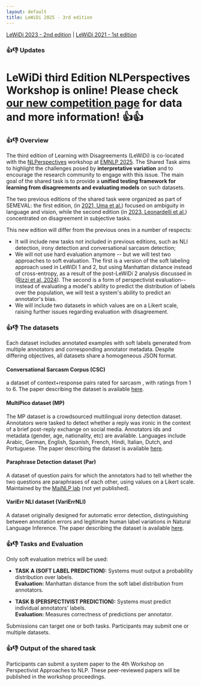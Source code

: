 ```yaml
---
layout: default
title: LeWiDi 2025 - 3rd edition
---
```

[LeWiDi 2023 - 2nd edition](/LeWiDi2023/) | [LeWiDi 2021 - 1st edition](https://sites.google.com/view/semeval2021-task12) 

### 👍👎 Updates 
# LeWiDi third Edition NLPerspectives Workshop is online! Please check [our new competition page](https://www.codabench.org/competitions/7192/) for data and more information! 👍👍



### 👍👎 Overview
The third edition of Learning with Disagreements (LeWiDi) is co-located with the [NLPerspectives](https://nlperspectives.di.unito.it/) workshop at [EMNLP 2025](https://2025.emnlp.org/). 
The Shared Task aims to highlight the challenges posed by **interpretative variation** and to encourage the research community to engage with this issue. The main goal of the shared task is to provide a **unified testing framework for learning from disagreements and evaluating models** on such datasets.

The two previous editions of the shared task were organized as part of SEMEVAL: the first edition, (in [2021, Uma et al.](https://aclanthology.org/2021.semeval-1.41/)) focused on ambiguity in language and vision, while the second edition (in [2023, Leonardelli et al.](https://aclanthology.org/2023.semeval-1.314/)) concentrated on disagreement in subjective tasks.

This new edition will differ from the previous ones in a number of respects:

- It will include new tasks not included in previous editions, such as NLI detection, irony detection and conversational sarcasm detection;
- We will not use hard evaluation anymore -- but we will test two approaches to soft evaluation. The first is a version of the soft labeling approach used in LeWiDi 1 and 2, but using Manhattan distance instead of cross-entropy, as a result of the post-LeWiDi 2 analysis discussed in ([Rizzi et al, 2024](https://aclanthology.org/2024.nlperspectives-1.9.pdf)). The second is a form of perspectivist evaluation--instead of evaluating a model's ability to predict the distribution of labels over the population, we will test a system's ability to predict an annotator's bias.
- We will include two datasets in which values are on a Likert scale, raising further issues regarding evaluation with disagreement.

### 👍👎 The datasets
Each dataset includes annotated examples with soft labels generated from multiple annotators and corresponding annotator metadata.
Despite differing objectives, all datasets share a homogeneous JSON format.

#### Conversational Sarcasm Corpus (CSC)
a dataset of context+response pairs rated for sarcasm , with ratings from 1 to 6.
The paper describing the dataset is available [here](https://aclanthology.org/2024.naacl-long.238/).

#### MultiPico dataset (MP)
The MP dataset is a crowdsourced multilingual irony detection dataset. Annotators were tasked to detect whether a reply was ironic in the context of a brief post-reply exchange on social media. Annotators ids and metadata (gender, age, nationality, etc) are available. Languages include Arabic, German, English, Spanish, French, Hindi, Italian, Dutch, and Portuguese.
The paper describing the dataset is available [here](https://aclanthology.org/2024.acl-long.849.pdf).

#### Paraphrase Detection dataset (Par)
A dataset of question pairs for which the annotators had to tell whether the two questions are paraphrases of each other, using values on a Likert scale.
Maintained by the [MaiNLP lab](https://mainlp.github.io/) (not yet published).

#### VariErr NLI dataset (VariErrNLI)
A dataset  originally designed for automatic error detection, distinguishing between annotation errors and legitimate human label variations in Natural Language Inference.
The paper describing the dataset is available [here](https://aclanthology.org/2024.acl-long.123/).


### 👍👎 Tasks and Evaluation

Only soft evaluation metrics will be used:

- **TASK A (SOFT LABEL PREDICTION):** Systems must output a probability distribution over labels.  
  **Evaluation:** Manhattan distance from the soft label distribution from annotators.
  
- **TASK B (PERSPECTIVIST PREDICTION):** Systems must predict individual annotators' labels.  
  **Evaluation:** Measures correctness of predictions per annotator.

Submissions can target one or both tasks. Participants may submit one or multiple datasets.


### 👍👎 Output of the shared task

Participants can submit a system paper to the 4th Workshop on Perspectivist Approaches to NLP. These peer-reviewed papers will be published in the workshop proceedings.
